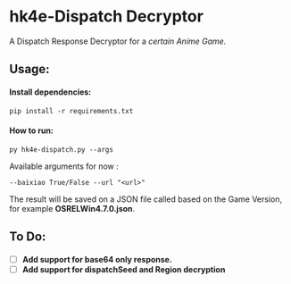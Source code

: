 # hk4e-Dispatch Decryptor
A Dispatch Response Decryptor for a <i>certain Anime Game.</i>


## Usage:
<h4 align="left"> Install dependencies: </h4>

```
pip install -r requirements.txt 
```
<h4 align="left"> How to run: </h4>

```
py hk4e-dispatch.py --args
```

Available arguments for now :

```
--baixiao True/False --url "<url>"
```
The result will be saved on a JSON file called based on the Game Version, for example <b>OSRELWin4.7.0.json</b>.

## To Do:
<h4 align="left">

- [ ] Add support for base64 only response. 
- [ ] Add support for dispatchSeed and Region decryption
</h4>